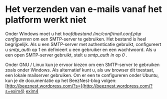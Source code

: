 # Het verzenden van e-mails vanaf het platform werkt niet

Onder Windows moet u het _hoofdbestand /inc/conf/mail.conf.php configureren_ om een SMTP-server te gebruiken. Het bestand is heel begrijpelijk. Als u een SMTP-server met authenticatie gebruikt, configureert u _smtp\_auth_ op _1_ en definieert u een gebruiker en een wachtwoord. Als u een open SMTP-server gebruikt, stelt u _smtp\_auth in_ op _0_ .

Onder GNU / Linux kun je ervoor kiezen om een SMTP-server te gebruiken zoals onder Windows. Als alternatief kunt u, als uw browser dit toestaat, een lokale mailserver gebruiken. Om er een te configureren onder Ubuntu, kun je de documentatie op het BeezNest-blog volgen: [http://beeznest.wordpress.com/?s=](http://beeznest.wordpress.com/?s=exim4) [exim4](http://beeznest.wordpress.com/?s=exim4)

